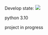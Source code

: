 Develop state:
<img src="https://github.com/Deskent/ci_api/workflows/ci_api_tests/badge.svg?branch=develop"><br>

python 3.10

project in progress

